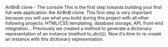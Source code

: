 AirBnB clone - The console This is the first step towards building your first full web application: the AirBnB clone. This first step is very important because you will use what you build during this project with all other following projects: HTML/CSS templating, database storage, API, front-end integration…
Previously we created a method to generate a dictionary representation of an instance (method to_dict()).
Now it’s time to re-create an instance with this dictionary representation.